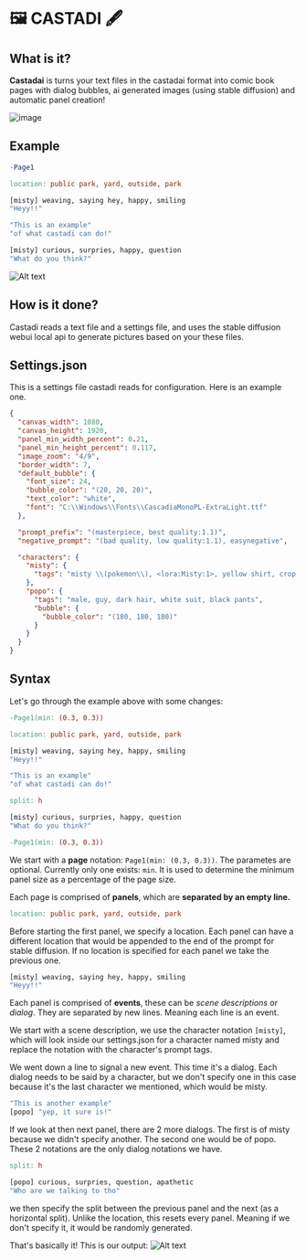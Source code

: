 # 🖼️ CASTADI 🖋️

## What is it?

**Castadai** is turns your text files in the castadai format into comic book pages with dialog bubbles, ai generated images (using stable diffusion) and automatic panel creation!

![image](https://github.com/vayoa/castadi/assets/89143290/ff993aab-fcf1-4a09-aab9-2b8d5fe99299)

## Example

```mk
-Page1

location: public park, yard, outside, park

[misty] weaving, saying hey, happy, smiling
"Heyy!!"

"This is an example"
"of what castadi can do!"

[misty] curious, surpries, happy, question
"What do you think?"

```

![Alt text](example_page.jpg)

## How is it done?

Castadi reads a text file and a settings file, and uses the stable diffusion webui local api to generate pictures based on your these files.

## Settings.json

This is a settings file castadi reads for configuration. Here is an example one.

```json
{
  "canvas_width": 1080,
  "canvas_height": 1920,
  "panel_min_width_percent": 0.21,
  "panel_min_height_percent": 0.117,
  "image_zoom": "4/9",
  "border_width": 7,
  "default_bubble": {
    "font_size": 24,
    "bubble_color": "(20, 20, 20)",
    "text_color": "white",
    "font": "C:\\Windows\\Fonts\\CascadiaMonoPL-ExtraLight.ttf"
  },

  "prompt_prefix": "(masterpiece, best quality:1.1)",
  "negative_prompt": "(bad quality, low quality:1.1), easynegative",

  "characters": {
    "misty": {
      "tags": "misty \\(pokemon\\), <lora:Misty:1>, yellow shirt, crop top, suspender shorts"
    },
    "popo": {
      "tags": "male, guy, dark hair, white suit, black pants",
      "bubble": {
        "bubble_color": "(180, 180, 180)"
      }
    }
  }
}
```

## Syntax

Let's go through the example above with some changes:

```mk
-Page1(min: (0.3, 0.3))

location: public park, yard, outside, park

[misty] weaving, saying hey, happy, smiling
"Heyy!!"

"This is an example"
"of what castadi can do!"

split: h

[misty] curious, surpries, happy, question
"What do you think?"
```

```mk
-Page1(min: (0.3, 0.3))
```

We start with a **page** notation: `Page1(min: (0.3, 0.3))`.
The parametes are optional. Currently only one exists: `min`. It is used to determine the minimum panel size as a percentage of the page size.

Each page is comprised of **panels**, which are **separated by an empty line.**

```mk
location: public park, yard, outside, park
```

Before starting the first panel, we specify a location. Each panel can have a different location that would be appended to the end of the prompt for stable diffusion. If no location is specified for each panel we take the previous one.

```mk
[misty] weaving, saying hey, happy, smiling
"Heyy!!"
```

Each panel is comprised of **events**, these can be _scene descriptions_ or _dialog_. They are separated by new lines. Meaning each line is an event.

We start with a scene description, we use the character notation `[misty]`, which will look inside our settings.json for a character named misty and replace the notation with the character's prompt tags.

We went down a line to signal a new event. This time it's a dialog. Each dialog needs to be said by a character, but we don't specify one in this case because it's the last character we mentioned, which would be misty.

```mk
"This is another example"
[popo] "yep, it sure is!"
```

If we look at then next panel, there are 2 more dialogs. The first is of misty because we didn't specify another. The second one would be of popo. These 2 notations are the only dialog notations we have.

```mk
split: h

[popo] curious, surpries, question, apathetic
"Who are we talking to tho"
```

we then specify the split between the previous panel and the next (as a horizontal split). Unlike the location, this resets every panel. Meaning if we don't specify it, it would be randomly generated.

That's basically it! This is our output:
![Alt text](example_page_2.jpg)
